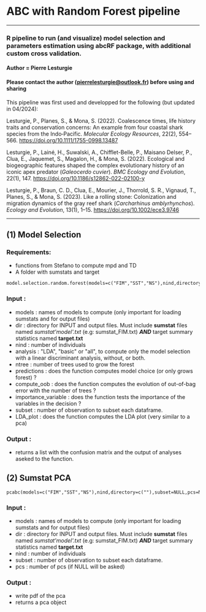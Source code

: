 # ABC with Random Forest pipeline 
--- 

### R pipeline to run (and visualize) model selection and parameters estimation using abcRF package, with additional custom cross validation. 
####  Author  = Pierre Lesturgie 

#### Please contact the author (pierrelesturgie@outlook.fr) before using and sharing

This pipeline was first used and developped for the following (but updated in 04/2024): 

Lesturgie, P., Planes, S., & Mona, S. (2022). Coalescence times, life history traits and conservation concerns: An example from four coastal shark species from the Indo‐Pacific. *Molecular Ecology Resources*, 22(2), 554–566. https://doi.org/10.1111/1755-0998.13487

Lesturgie, P., Lainé, H., Suwalski, A., Chifflet-Belle, P., Maisano Delser, P., Clua, E., Jaquemet, S., Magalon, H., & Mona, S. (2022). Ecological and biogeographic features shaped the complex evolutionary history of an iconic apex predator (*Galeocerdo cuvier*). *BMC Ecology and Evolution*, 22(1), 147. https://doi.org/10.1186/s12862-022-02100-y

Lesturgie, P., Braun, C. D., Clua, E., Mourier, J., Thorrold, S. R., Vignaud, T., Planes, S., & Mona, S. (2023). Like a rolling stone: Colonization and migration dynamics of the gray reef shark (*Carcharhinus amblyrhynchos*). *Ecology and Evolution*, 13(1), 1–15. https://doi.org/10.1002/ece3.9746

---


## (1) Model Selection
### Requirements:
- functions from Stefano to compute mpd and TD
- A folder with sumstats and target

```
model.selection.random.forest(models=c("FIM","SST","NS"),nind,directory=c(""),analysis=c("all"),ntree=500,predictions=T,compute_oob=T,importance_variable=T,subset=NULL,LDA_plot=T)
```

### Input : 
- models : names of models to compute (only important for loading sumstats and for output files)
- dir : directory for INPUT and output files. Must include **sumstat** files named *sumstat'model'.txt* (e.g: sumstat_FIM.txt) ***AND*** target summary statistics named **target.txt**
- nind : number of individuals
- analysis : "LDA", "basic" or "all", to compute only the model selection with a linear discriminant analysis, without, or both.
- ntree : number of trees used to grow the forest
- predictions : does the function computes model choice (or only grows forest) ?
- compute_oob : does the function computes the evolution of out-of-bag error with the number of trees ?
- importance_variable : does the function tests the importance of the variables in the decision ?
- subset : number of observation to subset each dataframe.
- LDA_plot : does the function computes the LDA plot (very similar to a pca)
### Output : 
- returns a list with the confusion matrix and the output of analyses aseked to the function. 



## (2) Sumstat PCA
```
pcabc(models=c("FIM","SST","NS"),nind,directory=c(""),subset=NULL,pcs=NULL)
```
### Input : 
- models : names of models to compute (only important for loading sumstats and for output files)
- dir : directory for INPUT and output files. Must include **sumstat** files named *sumstat'model'.txt* (e.g: sumstat_FIM.txt) ***AND*** target summary statistics named **target.txt**
- nind : number of individuals
- subset : number of observation to subset each dataframe.
- pcs : number of pcs (if NULL will be asked) 
### Output : 
- write pdf of the pca
- returns a pca object


